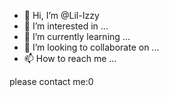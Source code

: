 - 👋 Hi, I’m @Lil-Izzy
- 👀 I’m interested in ...
- 🌱 I’m currently learning ...
- 💞️ I’m looking to collaborate on ...
- 📫 How to reach me ...

<!---
Lil-Izzy/Lil-Izzy is a ✨ special ✨ repository because its `README.md` (this file) appears on your GitHub profile.
You can click the Preview link to take a look at your changes.
--->
please contact me:0
